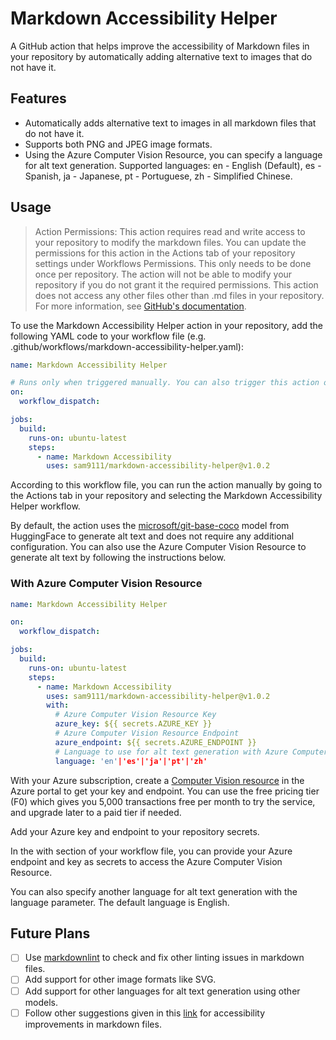 # Markdown Accessibility Helper

A GitHub action that helps improve the accessibility of Markdown files in your repository by automatically adding alternative text to images that do not have it.

## Features

- Automatically adds alternative text to images in all markdown files that do not have it.
- Supports both PNG and JPEG image formats.
- Using the Azure Computer Vision Resource, you can specify a language for alt text generation. Supported languages: en - English (Default), es - Spanish, ja - Japanese, pt - Portuguese, zh - Simplified Chinese.

## Usage

> Action Permissions: This action requires read and write access to your repository to modify the markdown files. You can update the permissions for this action in the Actions tab of your repository settings under Workflows Permissions. This only needs to be done once per repository. The action will not be able to modify your repository if you do not grant it the required permissions. This action does not access any other files other than .md files in your repository. For more information, see [GitHub's documentation](https://docs.github.com/en/actions/reference/workflow-syntax-for-github-actions#permissions).

To use the Markdown Accessibility Helper action in your repository, add the following YAML code to your workflow file (e.g. .github/workflows/markdown-accessibility-helper.yaml):

```yaml
name: Markdown Accessibility Helper

# Runs only when triggered manually. You can also trigger this action on a schedule or on push or pull request events by changing the on section.
on:
  workflow_dispatch:

jobs:
  build:
    runs-on: ubuntu-latest
    steps:
      - name: Markdown Accessibility
        uses: sam9111/markdown-accessibility-helper@v1.0.2
```

According to this workflow file, you can run the action manually by going to the Actions tab in your repository and selecting the Markdown Accessibility Helper workflow.

By default, the action uses the [microsoft/git-base-coco](https://huggingface.co/microsoft/git-base-coco) model from HuggingFace to generate alt text and does not require any additional configuration. You can also use the Azure Computer Vision Resource to generate alt text by following the instructions below.

### With Azure Computer Vision Resource

```yaml
name: Markdown Accessibility Helper

on:
  workflow_dispatch:

jobs:
  build:
    runs-on: ubuntu-latest
    steps:
      - name: Markdown Accessibility
        uses: sam9111/markdown-accessibility-helper@v1.0.2
        with:
          # Azure Computer Vision Resource Key
          azure_key: ${{ secrets.AZURE_KEY }}
          # Azure Computer Vision Resource Endpoint
          azure_endpoint: ${{ secrets.AZURE_ENDPOINT }}
          # Language to use for alt text generation with Azure Computer Vision Resource (optional)
          language: 'en'|'es'|'ja'|'pt'|'zh'
```

With your Azure subscription, create a [Computer Vision resource](https://azure.microsoft.com/en-us/products/cognitive-services/vision-services) in the Azure portal to get your key and endpoint. You can use the free pricing tier (F0) which gives you 5,000 transactions free per month to try the service, and upgrade later to a paid tier if needed.

Add your Azure key and endpoint to your repository secrets.

In the with section of your workflow file, you can provide your Azure endpoint and key as secrets to access the Azure Computer Vision Resource.

You can also specify another language for alt text generation with the language parameter. The default language is English.

## Future Plans

- [ ] Use [markdownlint](https://github.com/DavidAnson/markdownlint) to check and fix other linting issues in markdown files.
- [ ] Add support for other image formats like SVG.
- [ ] Add support for other languages for alt text generation using other models.
- [ ] Follow other suggestions given in this [link](https://www.smashingmagazine.com/2021/09/improving-accessibility-of-markdown/) for accessibility improvements in markdown files.
